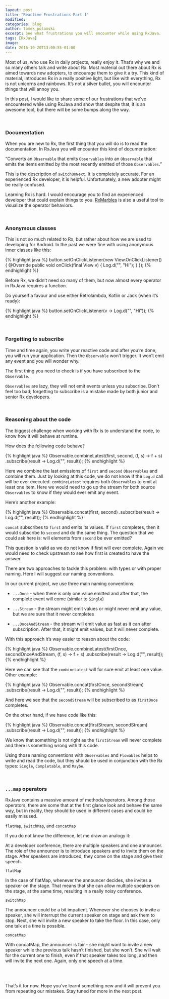 ```yaml
---
layout: post
title: "Reactive Frustrations Part 1"
modified:
categories: blog
author: tomek_polanski
excerpt: See what frustrations you will encounter while using RxJava.
tags: [RxJava]
image:
date: 2016-10-20T13:00:55-01:00
---
```


Most of us, who use Rx in daily projects, really enjoy it. That’s why we and so many others talk and write about Rx. Most material out there about Rx is aimed towards new adopters, to encourage them to give it a try. 
This kind of material, introduces Rx in a really positive light, but like with everything, Rx is not unicorns and rainbows. It’s not a silver bullet, you will encounter things that will annoy you.

In this post, I would like to share some of our frustrations that we’ve encountered while using RxJava and show that despite that, it is an awesome tool, but there will be some bumps along the way.

<br />

### Documentation

When you are new to Rx, the first thing that you will do is to read the documentation. 
In RxJava you will encounter this kind of documentation:

“Converts an `Observable` that emits `Observables` into an `Observable` that emits the items emitted by the most recently emitted of those `Observables`.”

This is the description of `switchOnNext`. It is completely accurate. 
For an experienced Rx developer, it is helpful. Unfortunately, a new adopter might be really confused. 

Learning Rx is hard. I would encourage you to find an experienced developer that could explain things to you. <a href="http://rxmarbles.com/">RxMarbles</a> is also a useful tool to visualize the operator behaviors.

<br />

### Anonymous classes

This is not so much related to Rx, but rather about how we are used to developing for Android. 
In the past we were fine with using anonymous inner classes like this:

{% highlight java %}
button.setOnClickListener(new View.OnClickListener() {
	@Override
	public void onClick(final View v) {
		Log.d("", "Hi");
	}
});
{% endhighlight %}

Before Rx, we didn’t need so many of them, but now almost every operator in RxJava requires a function. 

Do yourself a favour and use either Retrolambda, Kotlin or Jack (when it’s ready):


{% highlight java %}
button.setOnClickListener(v -> Log.d("", "Hi"));
{% endhighlight %}

<br />

### Forgetting to subscribe

Time and time again, you write your reactive code and after you’re done, you will run your application. 
Then the `Observable` won’t trigger. It won’t emit any event and you will wonder why.

The first thing you need to check is if you have subscribed to the `Observable`. 

`Observables` are lazy, they will not emit events unless you subscribe. 
Don’t feel too bad; forgetting to subscribe is a mistake made by both junior and senior Rx developers. 

<br />

### Reasoning about the code

The biggest challenge when working with Rx is to understand the code, to know how it will behave at runtime.

How does the following code behave?

{% highlight java %}
Observable.combineLatest(first,
                         second,
                         (f, s) -> f + s)
          .subscribe(result -> Log.d("", result));
{% endhighlight %}


Here we combine the last emissions of `first` and `second` `Observables` and combine them. 
Just by looking at this code, we do not know if the `Log.d` call will be ever executed. 
`combineLatest` requires both `Observables` to emit at least one item. Here we would need to go up the stream for both source `Observables` to know if they would ever emit any event.

Here’s another example:

{% highlight java %}
Observable.concat(first, second)
          .subscribe(result -> Log.d("", result));
{% endhighlight %}


`concat` subscribes to `first` and emits its values. If `first` completes, then it would subscribe to `second` and do the same thing. 
The question that we could ask here is: will elements from `second` be ever emitted? 

This question is valid as we do not know if first will ever complete. Again we would need to check upstream to see how first is created to have the answer.

There are two approaches to tackle this problem: with types or with proper naming. 
Here I will suggest our naming conventions. 

In our current project, we use three main naming conventions:

* `...Once` - when there is only one value emitted and after that, the complete event will come (similar to `Single`)

* `...Stream` - the stream might emit values or might never emit any value, but we are sure that it never completes

* `...OnceAndStream` - the stream will emit value as fast as it can after subscription. After that, it might emit values, but it will never complete. 

With this approach it’s way easier to reason about the code:

{% highlight java %}
Observable.combineLatest(firstOnce,
                         secondOnceAndStream,
                         (f, s) -> f + s)
          .subscribe(result -> Log.d("", result));
{% endhighlight %}

Here we can see that the `combineLatest` will for sure emit at least one value. Other example:

{% highlight java %}
Observable.concat(firstOnce, secondStream)
          .subscribe(result -> Log.d("", result));
{% endhighlight %}

And here we see that the `secondStream` will be subscribed to as `firstOnce` completes. 

On the other hand, if we have code like this:

{% highlight java %}
Observable.concat(firstStream, secondStream)
          .subscribe(result -> Log.d("", result));
{% endhighlight %}

We know that something is not right as the `firstStream` will never complete and there is something wrong with this code.

Using those naming conventions with `Observables` and `Flowables` helps to write and read the code, but they should be used in conjunction with the Rx types: `Single`, `Completable`, and `Maybe`.

<br />

### `...map` operators

RxJava contains a massive amount of methods/operators. Among those operators, there are some that at the first glance look and behave the same way, but in reality, they should be used in different cases and could be easily misused. 

`flatMap`, `switchMap`, and `concatMap`

If you do not know the difference, let me draw an analogy it:

At a developer conference, there are multiple speakers and one announcer. 
The role of the announcer is to introduce speakers and to invite them on the stage. After speakers are introduced, they come on the stage and give their speech.

`flatMap`

In the case of flatMap, whenever the announcer decides, she invites a speaker on the stage. That means that she can allow multiple speakers on the stage, at the same time, resulting in a really noisy conference.

`switchMap`

The announcer could be a bit impatient. Whenever she chooses to invite a speaker, she will interrupt the current speaker on stage and ask them to stop. Next, she will invite a new speaker to take the floor. In this case, only one talk at a time is possible.

`concatMap`

With concatMap, the announcer is fair - she might want to invite a new speaker while the previous talk hasn’t finished, but she won’t. She will wait for the current one to finish, even if that speaker takes too long, and then will invite the next one. Again, only one speech at a time.

<br />
<br />

That’s it for now. Hope you’ve learnt something new and it will prevent you from repeating our mistakes. 
Stay tuned for more in the next post.



